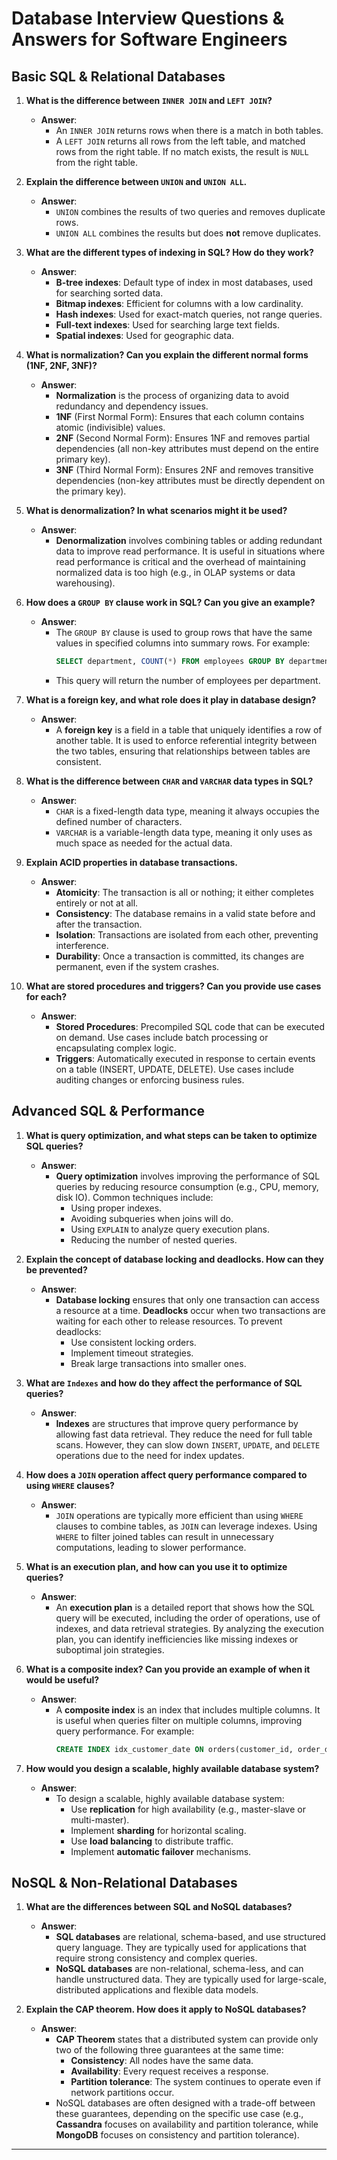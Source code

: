 # Database Interview Questions & Answers for Software Engineers

## Basic SQL & Relational Databases

1. **What is the difference between `INNER JOIN` and `LEFT JOIN`?**
   - **Answer**: 
     - An `INNER JOIN` returns rows when there is a match in both tables.
     - A `LEFT JOIN` returns all rows from the left table, and matched rows from the right table. If no match exists, the result is `NULL` from the right table.

2. **Explain the difference between `UNION` and `UNION ALL`.**
   - **Answer**: 
     - `UNION` combines the results of two queries and removes duplicate rows.
     - `UNION ALL` combines the results but does **not** remove duplicates.

3. **What are the different types of indexing in SQL? How do they work?**
   - **Answer**: 
     - **B-tree indexes**: Default type of index in most databases, used for searching sorted data.
     - **Bitmap indexes**: Efficient for columns with a low cardinality.
     - **Hash indexes**: Used for exact-match queries, not range queries.
     - **Full-text indexes**: Used for searching large text fields.
     - **Spatial indexes**: Used for geographic data.

4. **What is normalization? Can you explain the different normal forms (1NF, 2NF, 3NF)?**
   - **Answer**:
     - **Normalization** is the process of organizing data to avoid redundancy and dependency issues.
     - **1NF** (First Normal Form): Ensures that each column contains atomic (indivisible) values.
     - **2NF** (Second Normal Form): Ensures 1NF and removes partial dependencies (all non-key attributes must depend on the entire primary key).
     - **3NF** (Third Normal Form): Ensures 2NF and removes transitive dependencies (non-key attributes must be directly dependent on the primary key).

5. **What is denormalization? In what scenarios might it be used?**
   - **Answer**: 
     - **Denormalization** involves combining tables or adding redundant data to improve read performance. It is useful in situations where read performance is critical and the overhead of maintaining normalized data is too high (e.g., in OLAP systems or data warehousing).

6. **How does a `GROUP BY` clause work in SQL? Can you give an example?**
   - **Answer**:
     - The `GROUP BY` clause is used to group rows that have the same values in specified columns into summary rows. For example:
       ```sql
       SELECT department, COUNT(*) FROM employees GROUP BY department;
       ```
     - This query will return the number of employees per department.

7. **What is a foreign key, and what role does it play in database design?**
   - **Answer**: 
     - A **foreign key** is a field in a table that uniquely identifies a row of another table. It is used to enforce referential integrity between the two tables, ensuring that relationships between tables are consistent.

8. **What is the difference between `CHAR` and `VARCHAR` data types in SQL?**
   - **Answer**: 
     - `CHAR` is a fixed-length data type, meaning it always occupies the defined number of characters.
     - `VARCHAR` is a variable-length data type, meaning it only uses as much space as needed for the actual data.

9. **Explain ACID properties in database transactions.**
   - **Answer**:
     - **Atomicity**: The transaction is all or nothing; it either completes entirely or not at all.
     - **Consistency**: The database remains in a valid state before and after the transaction.
     - **Isolation**: Transactions are isolated from each other, preventing interference.
     - **Durability**: Once a transaction is committed, its changes are permanent, even if the system crashes.

10. **What are stored procedures and triggers? Can you provide use cases for each?**
    - **Answer**: 
      - **Stored Procedures**: Precompiled SQL code that can be executed on demand. Use cases include batch processing or encapsulating complex logic.
      - **Triggers**: Automatically executed in response to certain events on a table (INSERT, UPDATE, DELETE). Use cases include auditing changes or enforcing business rules.

## Advanced SQL & Performance

1. **What is query optimization, and what steps can be taken to optimize SQL queries?**
   - **Answer**: 
     - **Query optimization** involves improving the performance of SQL queries by reducing resource consumption (e.g., CPU, memory, disk IO). Common techniques include:
       - Using proper indexes.
       - Avoiding subqueries when joins will do.
       - Using `EXPLAIN` to analyze query execution plans.
       - Reducing the number of nested queries.

2. **Explain the concept of database locking and deadlocks. How can they be prevented?**
   - **Answer**: 
     - **Database locking** ensures that only one transaction can access a resource at a time. **Deadlocks** occur when two transactions are waiting for each other to release resources. To prevent deadlocks:
       - Use consistent locking orders.
       - Implement timeout strategies.
       - Break large transactions into smaller ones.

3. **What are `Indexes` and how do they affect the performance of SQL queries?**
   - **Answer**: 
     - **Indexes** are structures that improve query performance by allowing fast data retrieval. They reduce the need for full table scans. However, they can slow down `INSERT`, `UPDATE`, and `DELETE` operations due to the need for index updates.

4. **How does a `JOIN` operation affect query performance compared to using `WHERE` clauses?**
   - **Answer**:
     - `JOIN` operations are typically more efficient than using `WHERE` clauses to combine tables, as `JOIN` can leverage indexes. Using `WHERE` to filter joined tables can result in unnecessary computations, leading to slower performance.

5. **What is an execution plan, and how can you use it to optimize queries?**
   - **Answer**:
     - An **execution plan** is a detailed report that shows how the SQL query will be executed, including the order of operations, use of indexes, and data retrieval strategies. By analyzing the execution plan, you can identify inefficiencies like missing indexes or suboptimal join strategies.

6. **What is a composite index? Can you provide an example of when it would be useful?**
   - **Answer**: 
     - A **composite index** is an index that includes multiple columns. It is useful when queries filter on multiple columns, improving query performance. For example:
       ```sql
       CREATE INDEX idx_customer_date ON orders(customer_id, order_date);
       ```

7. **How would you design a scalable, highly available database system?**
   - **Answer**:
     - To design a scalable, highly available database system:
       - Use **replication** for high availability (e.g., master-slave or multi-master).
       - Implement **sharding** for horizontal scaling.
       - Use **load balancing** to distribute traffic.
       - Implement **automatic failover** mechanisms.

## NoSQL & Non-Relational Databases

1. **What are the differences between SQL and NoSQL databases?**
   - **Answer**: 
     - **SQL databases** are relational, schema-based, and use structured query language. They are typically used for applications that require strong consistency and complex queries.
     - **NoSQL databases** are non-relational, schema-less, and can handle unstructured data. They are typically used for large-scale, distributed applications and flexible data models.

2. **Explain the CAP theorem. How does it apply to NoSQL databases?**
   - **Answer**:
     - **CAP Theorem** states that a distributed system can provide only two of the following three guarantees at the same time:
       - **Consistency**: All nodes have the same data.
       - **Availability**: Every request receives a response.
       - **Partition tolerance**: The system continues to operate even if network partitions occur.
     - NoSQL databases are often designed with a trade-off between these guarantees, depending on the specific use case (e.g., **Cassandra** focuses on availability and partition tolerance, while **MongoDB** focuses on consistency and partition tolerance).

---


